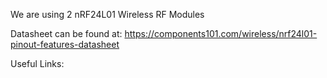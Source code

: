 We are using 2 nRF24L01 Wireless RF Modules

Datasheet can be found at:
https://components101.com/wireless/nrf24l01-pinout-features-datasheet

Useful Links:
